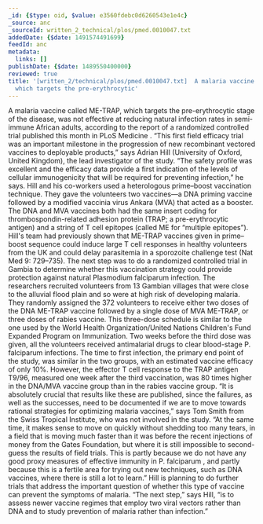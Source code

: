 ```yaml
---
_id: {$type: oid, $value: e3560fdebc0d6260543e1e4c}
_source: anc
_sourceId: written_2_technical/plos/pmed.0010047.txt
addedDate: {$date: 1491574491699}
feedId: anc
metadata:
  links: []
publishDate: {$date: 1489550400000}
reviewed: true
title: '[written_2/technical/plos/pmed.0010047.txt]  A malaria vaccine called ME-TRAP,
  which targets the pre-erythrocytic'
---
```

A malaria vaccine called ME-TRAP, which targets the pre-erythrocytic stage of the
disease, was not effective at reducing natural infection rates in semi-immune African
adults, according to the report of a randomized controlled trial published this month in 
PLoS Medicine . “This first field efficacy trial was an important
milestone in the progression of new recombinant vectored vaccines to deployable products,”
says Adrian Hill (<geo  id='11524648'>University of Oxford, United Kingdom</geo>), the lead investigator of the
study. “The safety profile was excellent and the efficacy data provide a first indication
of the levels of cellular immunogenicity that will be required for preventing infection,”
he says.
Hill and his co-workers used a heterologous prime–boost vaccination technique. They gave
the volunteers two vaccines—a DNA priming vaccine followed by a modified vaccinia virus
Ankara (MVA) that acted as a booster. The DNA and MVA vaccines both had the same insert
coding for thrombospondin-related adhesion protein (TRAP; a pre-erythrocytic antigen) and a
string of T cell epitopes (called ME for “multiple epitopes”).
Hill&#x27;s team had previously shown that ME-TRAP vaccines given in prime–boost sequence
could induce large T cell responses in healthy volunteers from the <geo  id='2635167'>UK</geo> and could delay
parasitemia in a sporozoite challenge test (Nat Med 9: 729–735). The next step was to do a
randomized controlled trial in <geo  id='2413451'>Gambia</geo> to determine whether this vaccination strategy could
provide protection against natural 
Plasmodium falciparum infection.
The researchers recruited volunteers from 13 Gambian villages that were close to the
alluvial flood plain and so were at high risk of developing malaria. They randomly assigned
the 372 volunteers to receive either two doses of the DNA ME-TRAP vaccine followed by a
single dose of MVA ME-TRAP, or three doses of rabies vaccine. This three-dose schedule is
similar to the one used by the World Health Organization/United Nations Children&#x27;s Fund
Expanded Program on Immunization. Two weeks before the third dose was given, all the
volunteers received antimalarial drugs to clear blood-stage 
P. falciparum infections.
The time to first infection, the primary end point of the study, was similar in the two
groups, with an estimated vaccine efficacy of only 10%. However, the effector T cell
response to the TRAP antigen T9/96, measured one week after the third vaccination, was 80
times higher in the DNA/MVA vaccine group than in the rabies vaccine group.
“It is absolutely crucial that results like these are published, since the failures, as
well as the successes, need to be documented if we are to move towards rational strategies
for optimizing malaria vaccines,” says Tom Smith from the Swiss Tropical Institute, who was
not involved in the study. “At the same time, it makes sense to move on quickly without
shedding too many tears, in a field that is moving much faster than it was before the
recent injections of money from the Gates Foundation, but where it is still impossible to
second-guess the results of field trials. This is partly because we do not have any good
proxy measures of effective immunity in 
P. falciparum , and partly because this is a fertile area for
trying out new techniques, such as DNA vaccines, where there is still a lot to learn.”
Hill is planning to do further trials that address the important question of whether
this type of vaccine can prevent the symptoms of malaria. “The next step,” says Hill, “is
to assess newer vaccine regimes that employ two viral vectors rather than DNA and to study
prevention of malaria rather than infection.”